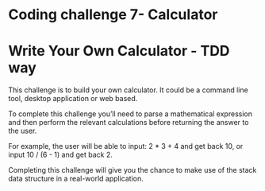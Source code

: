 # Coding challenge 7- Calculator

# Write Your Own Calculator - TDD way

This challenge is to build your own calculator. It could be a command line tool, desktop application or web based.

To complete this challenge you’ll need to parse a mathematical expression and then perform the relevant calculations before returning the answer to the user.

For example, the user will be able to input: 2 * 3 + 4 and get back 10, or input 10 / (6 - 1) and get back 2.

Completing this challenge will give you the chance to make use of the stack data structure in a real-world application.




